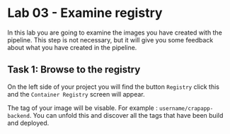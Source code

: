 # Lab 03 - Examine registry

In this lab you are going to examine the images you have created with the pipeline.
This step is not necessary, but it will give you some feedback about what you have
created in the pipeline.  

## Task 1: Browse to the registry

On the left side of your project you will find the button `Registry` click this
and the `Container Registry` screen will appear.

The tag of your image will be visable. For example : `username/crapapp-backend`.
You can unfold this and discover all the tags that have been build and deployed. 
